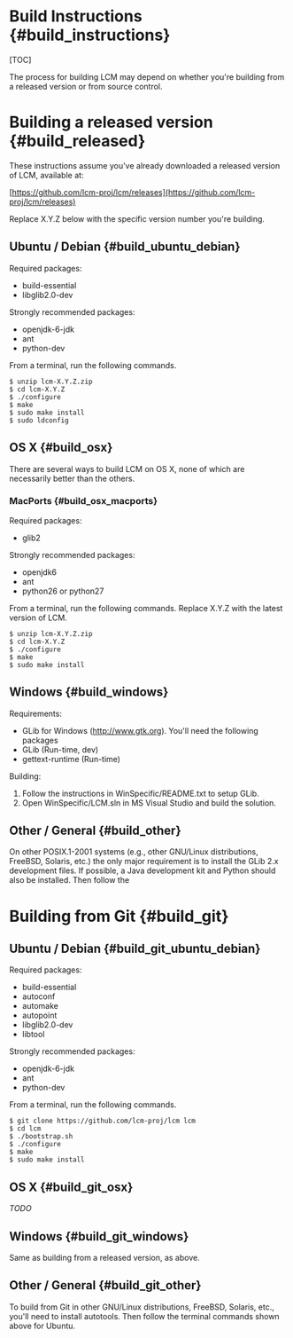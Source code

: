 Build Instructions {#build_instructions}
====

[TOC]

The process for building LCM may depend on whether you're building from a
released version or from source control.

# Building a released version {#build_released}

These instructions assume you've already downloaded a released version of LCM,
available at:

[https://github.com/lcm-proj/lcm/releases](https://github.com/lcm-proj/lcm/releases)

Replace X.Y.Z below with the specific version number you're building.

## Ubuntu / Debian {#build_ubuntu_debian}

Required packages:
  - build-essential
  - libglib2.0-dev

Strongly recommended packages:
  - openjdk-6-jdk
  - ant
  - python-dev

From a terminal, run the following commands.

    $ unzip lcm-X.Y.Z.zip
    $ cd lcm-X.Y.Z
    $ ./configure
    $ make
    $ sudo make install
    $ sudo ldconfig

## OS X {#build_osx}

There are several ways to build LCM on OS X, none of which are necessarily better than the others.

### MacPorts {#build_osx_macports}

Required packages:
 - glib2

Strongly recommended packages:
  - openjdk6
  - ant
  - python26 or python27

From a terminal, run the following commands.  Replace X.Y.Z with the latest version of LCM.

    $ unzip lcm-X.Y.Z.zip
    $ cd lcm-X.Y.Z
    $ ./configure
    $ make
    $ sudo make install

## Windows {#build_windows}

Requirements:
 - GLib for Windows (http://www.gtk.org).  You'll need the following packages
  - GLib (Run-time, dev)
  - gettext-runtime (Run-time)

Building:
  1. Follow the instructions in WinSpecific/README.txt to setup GLib.
  2. Open WinSpecific/LCM.sln in MS Visual Studio and build the solution.

## Other / General {#build_other}

On other POSIX.1-2001 systems (e.g., other GNU/Linux distributions, FreeBSD,
Solaris, etc.) the only major requirement is to install the GLib 2.x
development files.  If possible, a Java development kit and Python should also
be installed.  Then follow the 

# Building from Git {#build_git}

## Ubuntu / Debian {#build_git_ubuntu_debian}

Required packages:
 - build-essential
 - autoconf
 - automake
 - autopoint
 - libglib2.0-dev
 - libtool

Strongly recommended packages:
 - openjdk-6-jdk
 - ant
 - python-dev

From a terminal, run the following commands.

    $ git clone https://github.com/lcm-proj/lcm lcm
    $ cd lcm
    $ ./bootstrap.sh
    $ ./configure
    $ make
    $ sudo make install

## OS X {#build_git_osx}

*TODO*

## Windows {#build_git_windows}

Same as building from a released version, as above.

## Other / General {#build_git_other}

To build from Git in other GNU/Linux distributions, FreeBSD, Solaris, etc.,
you'll need to install autotools.  Then follow the terminal commands shown
above for Ubuntu.

